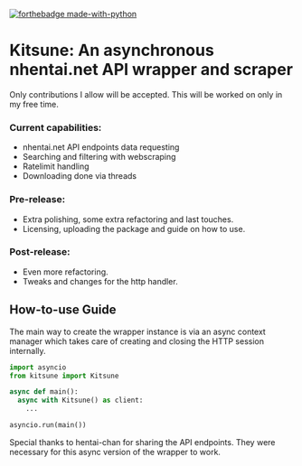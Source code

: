 [![forthebadge made-with-python](http://ForTheBadge.com/images/badges/made-with-python.svg)](https://www.python.org/)
# Kitsune: An asynchronous nhentai.net API wrapper and scraper

Only contributions I allow will be accepted. This will be worked on only in my free time. 

### Current capabilities: 

- nhentai.net API endpoints data requesting 
- Searching and filtering with webscraping
- Ratelimit handling
- Downloading done via threads

### Pre-release: 

- Extra polishing, some extra refactoring and last touches.
- Licensing, uploading the package and guide on how to use.

### Post-release: 
- Even more refactoring. 
- Tweaks and changes for the http handler.

## How-to-use Guide

The main way to create the wrapper instance is via an async context manager which takes care of creating and closing the HTTP session internally.

```py
import asyncio
from kitsune import Kitsune

async def main():
  async with Kitsune() as client: 
    ...

asyncio.run(main())
```

Special thanks to hentai-chan for sharing the API endpoints. They were necessary for this async version of the wrapper to work.
